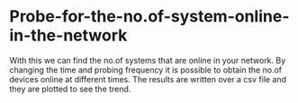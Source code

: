 # Probe-for-the-no.of-system-online-in-the-network
With this we can find the no.of systems that are online in your network. By changing the time and probing frequency it is possible to obtain the no.of devices online at different times. The results are written over a csv file and they are plotted to see the trend.
